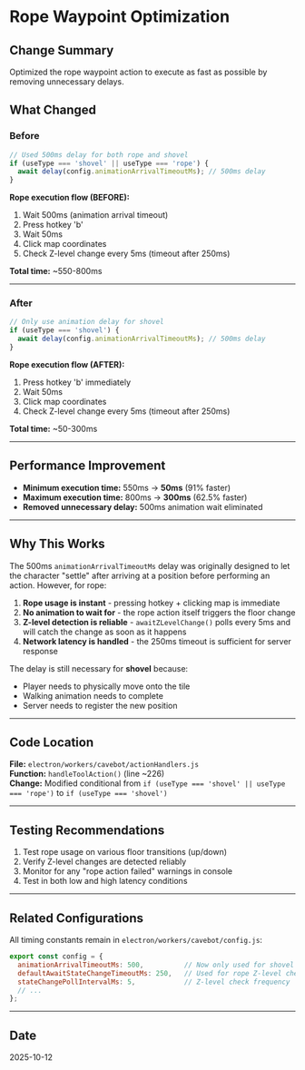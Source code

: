 # Rope Waypoint Optimization

## Change Summary

Optimized the rope waypoint action to execute as fast as possible by removing unnecessary delays.

## What Changed

### Before
```javascript
// Used 500ms delay for both rope and shovel
if (useType === 'shovel' || useType === 'rope') {
  await delay(config.animationArrivalTimeoutMs); // 500ms delay
}
```

**Rope execution flow (BEFORE):**
1. Wait 500ms (animation arrival timeout)
2. Press hotkey 'b'
3. Wait 50ms
4. Click map coordinates
5. Check Z-level change every 5ms (timeout after 250ms)

**Total time:** ~550-800ms

---

### After
```javascript
// Only use animation delay for shovel
if (useType === 'shovel') {
  await delay(config.animationArrivalTimeoutMs); // 500ms delay
}
```

**Rope execution flow (AFTER):**
1. Press hotkey 'b' immediately
2. Wait 50ms
3. Click map coordinates
4. Check Z-level change every 5ms (timeout after 250ms)

**Total time:** ~50-300ms

---

## Performance Improvement

- **Minimum execution time:** 550ms → **50ms** (91% faster)
- **Maximum execution time:** 800ms → **300ms** (62.5% faster)
- **Removed unnecessary delay:** 500ms animation wait eliminated

---

## Why This Works

The 500ms `animationArrivalTimeoutMs` delay was originally designed to let the character "settle" after arriving at a position before performing an action. However, for rope:

1. **Rope usage is instant** - pressing hotkey + clicking map is immediate
2. **No animation to wait for** - the rope action itself triggers the floor change
3. **Z-level detection is reliable** - `awaitZLevelChange()` polls every 5ms and will catch the change as soon as it happens
4. **Network latency is handled** - the 250ms timeout is sufficient for server response

The delay is still necessary for **shovel** because:
- Player needs to physically move onto the tile
- Walking animation needs to complete
- Server needs to register the new position

---

## Code Location

**File:** `electron/workers/cavebot/actionHandlers.js`  
**Function:** `handleToolAction()` (line ~226)  
**Change:** Modified conditional from `if (useType === 'shovel' || useType === 'rope')` to `if (useType === 'shovel')`

---

## Testing Recommendations

1. Test rope usage on various floor transitions (up/down)
2. Verify Z-level changes are detected reliably
3. Monitor for any "rope action failed" warnings in console
4. Test in both low and high latency conditions

---

## Related Configurations

All timing constants remain in `electron/workers/cavebot/config.js`:

```javascript
export const config = {
  animationArrivalTimeoutMs: 500,          // Now only used for shovel
  defaultAwaitStateChangeTimeoutMs: 250,   // Used for rope Z-level check
  stateChangePollIntervalMs: 5,            // Z-level check frequency
  // ...
};
```

---

## Date
2025-10-12

